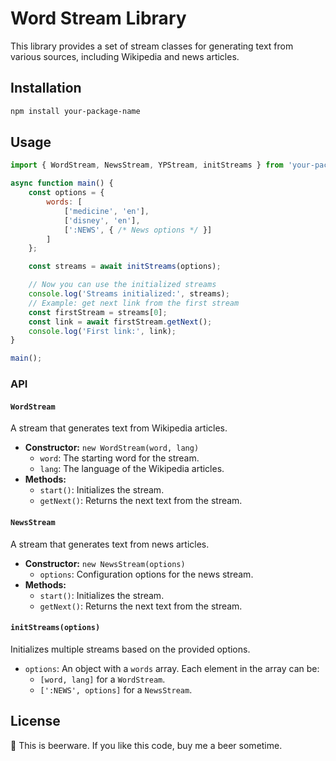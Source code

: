 # Word Stream Library

This library provides a set of stream classes for generating text from various sources, including Wikipedia and news articles.

## Installation

```bash
npm install your-package-name
```

## Usage

```javascript
import { WordStream, NewsStream, YPStream, initStreams } from 'your-package-name';

async function main() {
    const options = {
        words: [
            ['medicine', 'en'],
            ['disney', 'en'],
            [':NEWS', { /* News options */ }]
        ]
    };

    const streams = await initStreams(options);

    // Now you can use the initialized streams
    console.log('Streams initialized:', streams);
    // Example: get next link from the first stream
    const firstStream = streams[0];
    const link = await firstStream.getNext();
    console.log('First link:', link);
}

main();
```

### API

#### `WordStream`

A stream that generates text from Wikipedia articles.

*   **Constructor:** `new WordStream(word, lang)`
    *   `word`: The starting word for the stream.
    *   `lang`: The language of the Wikipedia articles.
*   **Methods:**
    *   `start()`: Initializes the stream.
    *   `getNext()`: Returns the next text from the stream.

#### `NewsStream`

A stream that generates text from news articles.

*   **Constructor:** `new NewsStream(options)`
    *   `options`: Configuration options for the news stream.
*   **Methods:**
    *   `start()`: Initializes the stream.
    *   `getNext()`: Returns the next text from the stream.

#### `initStreams(options)`

Initializes multiple streams based on the provided options.

*   `options`: An object with a `words` array. Each element in the array can be:
    *   `[word, lang]` for a `WordStream`.
    *   `[':NEWS', options]` for a `NewsStream`.

## License

🍺 This is beerware. If you like this code, buy me a beer sometime.
